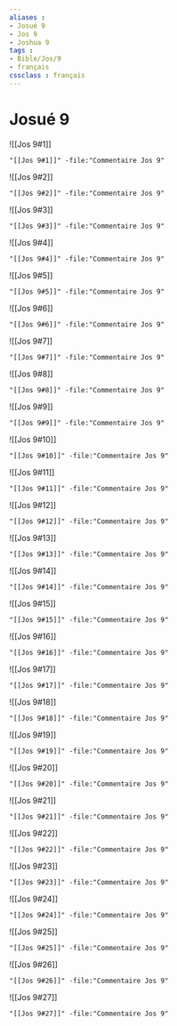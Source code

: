 ```yaml
---
aliases : 
- Josué 9
- Jos 9
- Joshua 9
tags : 
- Bible/Jos/9
- français
cssclass : français
---
```


# Josué 9

![[Jos 9#1]]

```query
"[[Jos 9#1]]" -file:"Commentaire Jos 9"
```

![[Jos 9#2]]

```query
"[[Jos 9#2]]" -file:"Commentaire Jos 9"
```

![[Jos 9#3]]

```query
"[[Jos 9#3]]" -file:"Commentaire Jos 9"
```

![[Jos 9#4]]

```query
"[[Jos 9#4]]" -file:"Commentaire Jos 9"
```

![[Jos 9#5]]

```query
"[[Jos 9#5]]" -file:"Commentaire Jos 9"
```

![[Jos 9#6]]

```query
"[[Jos 9#6]]" -file:"Commentaire Jos 9"
```

![[Jos 9#7]]

```query
"[[Jos 9#7]]" -file:"Commentaire Jos 9"
```

![[Jos 9#8]]

```query
"[[Jos 9#8]]" -file:"Commentaire Jos 9"
```

![[Jos 9#9]]

```query
"[[Jos 9#9]]" -file:"Commentaire Jos 9"
```

![[Jos 9#10]]

```query
"[[Jos 9#10]]" -file:"Commentaire Jos 9"
```

![[Jos 9#11]]

```query
"[[Jos 9#11]]" -file:"Commentaire Jos 9"
```

![[Jos 9#12]]

```query
"[[Jos 9#12]]" -file:"Commentaire Jos 9"
```

![[Jos 9#13]]

```query
"[[Jos 9#13]]" -file:"Commentaire Jos 9"
```

![[Jos 9#14]]

```query
"[[Jos 9#14]]" -file:"Commentaire Jos 9"
```

![[Jos 9#15]]

```query
"[[Jos 9#15]]" -file:"Commentaire Jos 9"
```

![[Jos 9#16]]

```query
"[[Jos 9#16]]" -file:"Commentaire Jos 9"
```

![[Jos 9#17]]

```query
"[[Jos 9#17]]" -file:"Commentaire Jos 9"
```

![[Jos 9#18]]

```query
"[[Jos 9#18]]" -file:"Commentaire Jos 9"
```

![[Jos 9#19]]

```query
"[[Jos 9#19]]" -file:"Commentaire Jos 9"
```

![[Jos 9#20]]

```query
"[[Jos 9#20]]" -file:"Commentaire Jos 9"
```

![[Jos 9#21]]

```query
"[[Jos 9#21]]" -file:"Commentaire Jos 9"
```

![[Jos 9#22]]

```query
"[[Jos 9#22]]" -file:"Commentaire Jos 9"
```

![[Jos 9#23]]

```query
"[[Jos 9#23]]" -file:"Commentaire Jos 9"
```

![[Jos 9#24]]

```query
"[[Jos 9#24]]" -file:"Commentaire Jos 9"
```

![[Jos 9#25]]

```query
"[[Jos 9#25]]" -file:"Commentaire Jos 9"
```

![[Jos 9#26]]

```query
"[[Jos 9#26]]" -file:"Commentaire Jos 9"
```

![[Jos 9#27]]

```query
"[[Jos 9#27]]" -file:"Commentaire Jos 9"
```


